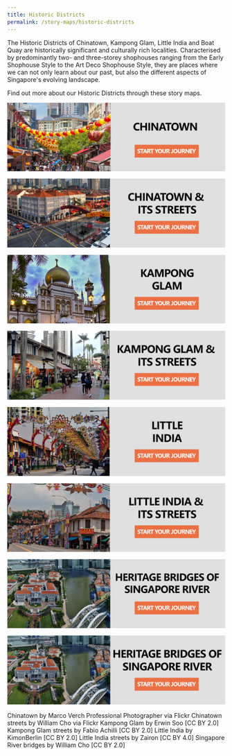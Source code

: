 ```yaml
---
title: Historic Districts
permalink: /story-maps/historic-districts
---
```

The Historic Districts of Chinatown, Kampong Glam, Little India and Boat Quay are historically significant and culturally rich localities. Characterised by predominantly two- and three-storey shophouses ranging from the Early Shophouse Style to the Art Deco Shophouse Style, they are places where we can not only learn about our past, but also the different aspects of Singapore's evolving landscape.

Find out more about our Historic Districts through these story maps.

[![Chinatown-Landmarks Story Map](/images/storymap-image-chinatown.png)](/resource-room/story-maps/landmarks-of-chinatown)

[![Chinatown-Streets Story Map](/images/storymap-image-chinatown-streets.png)](/resource-room/story-maps/streets-of-chinatown) 

[![Kampong-Glam-Landmarks Story Map](/images/storymap-image-kampong-glam.png)](/resource-room/story-maps/landmarks-of-kampong-glam)

[![Kampong-Glam-Streets Story Map](/images/storymap-image-kampong-glam-streets.png)](/resource-room/story-maps/streets-of-kampong-glam)

[![Little-India-Landmarks Story Map](/images/storymap-image-little-india.png)](/resource-room/story-maps/landmarks-of-little-india)

[![Little-India-Streets Story Map](/images/storymap-image-little-india-streets.png)](/resource-room/story-maps/streets-of-little-india)

[![Singapore-River-Bridges Story Map](/images/storymap-image-bridges-singapore-river-1.png)](/resource-room/story-maps/heritage-bridges-of-singapore-river)

[![Singapore-River-Bridges Story Map](/images/storymap-image-bridges-singapore-river.png)](/resource-room/story-maps/heritage-bridges-of-singapore-river)

Chinatown by Marco Verch Professional Photographer via Flickr
Chinatown streets by William Cho via Flickr
Kampong Glam by Erwin Soo [CC BY 2.0]
Kampong Glam streets by Fabio Achilli [CC BY 2.0]
Little India by KimonBerlin [CC BY 2.0]
Little India streets by Zairon  [CC BY 4.0]
Singapore River bridges by William Cho [CC BY 2.0]